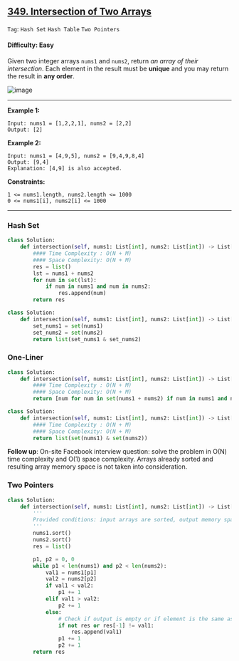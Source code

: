## [349. Intersection of Two Arrays](https://leetcode.com/problems/intersection-of-two-arrays)

```Tag```: ```Hash Set``` ```Hash Table``` ```Two Pointers```

#### Difficulty: Easy

Given two integer arrays ```nums1``` and ```nums2```, return _an array of their intersection_. Each element in the result must be __unique__ and you may return the result in __any order__.

![image](https://user-images.githubusercontent.com/35042430/213248426-2dce2be8-afc0-4e2a-bbdd-76229fa8fae3.png)

---

__Example 1:__
```
Input: nums1 = [1,2,2,1], nums2 = [2,2]
Output: [2]
```

__Example 2:__
```
Input: nums1 = [4,9,5], nums2 = [9,4,9,8,4]
Output: [9,4]
Explanation: [4,9] is also accepted.
```

__Constraints:__
```
1 <= nums1.length, nums2.length <= 1000
0 <= nums1[i], nums2[i] <= 1000
```

---

### Hash Set

```Python
class Solution:
    def intersection(self, nums1: List[int], nums2: List[int]) -> List[int]:
        #### Time Complexity : O(N + M)
        #### Space Complexity: O(N + M)
        res = list()
        lst = nums1 + nums2
        for num in set(lst):
            if num in nums1 and num in nums2:
                res.append(num)
        return res
```

```Python
class Solution:
    def intersection(self, nums1: List[int], nums2: List[int]) -> List[int]:
        set_nums1 = set(nums1)
        set_nums2 = set(nums2)
        return list(set_nums1 & set_nums2)
```

### One-Liner

```Python
class Solution:
    def intersection(self, nums1: List[int], nums2: List[int]) -> List[int]:
        #### Time Complexity : O(N + M)
        #### Space Complexity: O(N + M)
        return [num for num in set(nums1 + nums2) if num in nums1 and num in nums2]
```

```Python
class Solution:
    def intersection(self, nums1: List[int], nums2: List[int]) -> List[int]:
        #### Time Complexity : O(N + M)
        #### Space Complexity: O(N + M)
        return list(set(nums1) & set(nums2))
```

__Follow up__: On-site Facebook interview question: solve the problem in O(N) time complexity and O(1) space complexity. Arrays already sorted and resulting array memory space is not taken into consideration.

### Two Pointers

```Python
class Solution:
    def intersection(self, nums1: List[int], nums2: List[int]) -> List[int]:
        '''
        Provided conditions: input arrays are sorted, output memory space is precomputed and reserved
        '''
        nums1.sort()
        nums2.sort()
        res = list()

        p1, p2 = 0, 0
        while p1 < len(nums1) and p2 < len(nums2):
            val1 = nums1[p1]
            val2 = nums2[p2]
            if val1 < val2:
                p1 += 1
            elif val1 > val2:
                p2 += 1
            else:
                # Check if output is empty or if element is the same as the last element in the output to avoid duplicate 
                if not res or res[-1] != val1:
                    res.append(val1)
                p1 += 1
                p2 += 1
        return res
```
